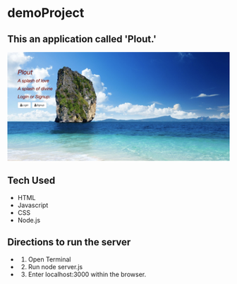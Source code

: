 # demoProject

## This an application called 'Plout.'

![Plout Photo](public/img/demoPlout.png)

## Tech Used
- HTML
- Javascript
- CSS
- Node.js

## Directions to run the server
- 1. Open Terminal
- 2. Run node server.js
- 3. Enter localhost:3000 within the browser.
